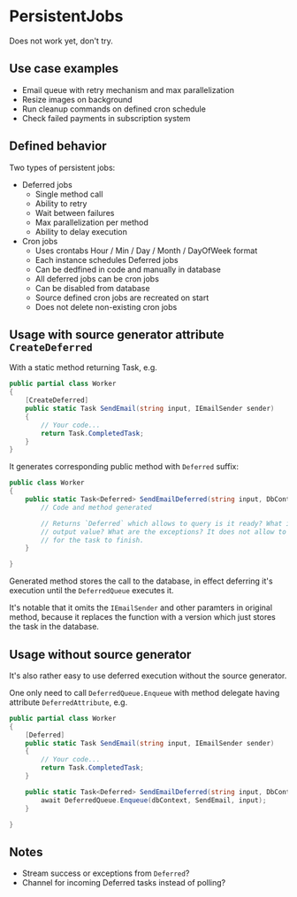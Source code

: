 # PersistentJobs

Does not work yet, don't try.

## Use case examples

-   Email queue with retry mechanism and max parallelization
-   Resize images on background
-   Run cleanup commands on defined cron schedule
-   Check failed payments in subscription system

## Defined behavior

Two types of persistent jobs:

-   Deferred jobs
    -   Single method call
    -   Ability to retry
    -   Wait between failures
    -   Max parallelization per method
    -   Ability to delay execution
-   Cron jobs
    -   Uses crontabs Hour / Min / Day / Month / DayOfWeek format
    -   Each instance schedules Deferred jobs
    -   Can be dedfined in code and manually in database
    -   All deferred jobs can be cron jobs
    -   Can be disabled from database
    -   Source defined cron jobs are recreated on start
    -   Does not delete non-existing cron jobs

## Usage with source generator attribute `CreateDeferred`

With a static method returning Task, e.g.

```C#
public partial class Worker
{
    [CreateDeferred]
    public static Task SendEmail(string input, IEmailSender sender)
    {
        // Your code...
        return Task.CompletedTask;
    }
}
```

It generates corresponding public method with `Deferred` suffix:

```c#
public class Worker
{
    public static Task<Deferred> SendEmailDeferred(string input, DbContext dbContext) {
        // Code and method generated

        // Returns `Deferred` which allows to query is it ready? What is the
        // output value? What are the exceptions? It does not allow to await
        // for the task to finish.
    }

}
```

Generated method stores the call to the database, in effect deferring it's execution until the `DeferredQueue` executes it.

It's notable that it omits the `IEmailSender` and other paramters in original method, because it replaces the function with a version which just stores the task in the database.

## Usage without source generator

It's also rather easy to use deferred execution without the source generator.

One only need to call `DeferredQueue.Enqueue` with method delegate having attribute `DeferredAttribute`, e.g.

```C#
public partial class Worker
{
    [Deferred]
    public static Task SendEmail(string input, IEmailSender sender)
    {
        // Your code...
        return Task.CompletedTask;
    }

    public static Task<Deferred> SendEmailDeferred(string input, DbContext dbContext) {
        await DeferredQueue.Enqueue(dbContext, SendEmail, input);
    }

}
```

## Notes

-   Stream success or exceptions from `Deferred`?
-   Channel for incoming Deferred tasks instead of polling?
